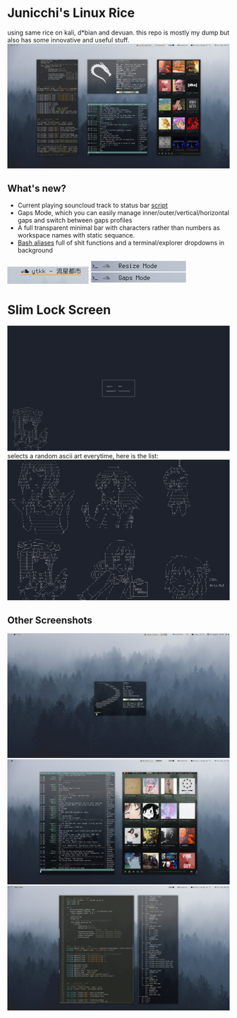 # Junicchi's Linux Rice
using same rice on kali, d*bian and devuan. this repo is mostly my dump but also has some innovative and useful stuff.
![Single](Screenshots/rice_0.png)


## What's new?
 - Current playing souncloud track to status bar [script](https://github.com/KebabLord/dotfiles/blob/master/i3/scripts/soundcloud)
 - Gaps Mode, which you can easily manage inner/outer/vertical/horizontal gaps and switch between gaps profiles
 - A full transparent minimal bar with characters rather than numbers as workspace names with static sequance.
 - [Bash aliases](https://github.com/KebabLord/dotfiles/blob/master/.bash_aliases) full of shit functions and a terminal/explorer dropdowns in background 

![CurrentTrack](Screenshots/sc.png)
![Modes](Screenshots/modes.png)

# Slim Lock Screen
![Slim theme](slim/preview.png)
selects a random ascii art everytime, here is the list: 
![List of ascii arts](slim/ascii_list.png)

## Other Screenshots
 ![Single](Screenshots/rice_1.png)
 ![Single](Screenshots/rice_2.png)
 ![Single](Screenshots/rice_3.png)
